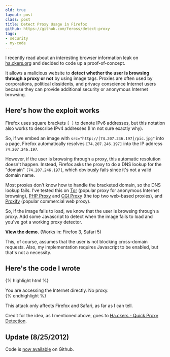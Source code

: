 ```yaml
---
old: true
layout: post
class: post
title: Detect Proxy Usage in Firefox
github: https://github.com/feross/detect-proxy
tags:
- security
- my-code
---
```


I recently read about an interesting browser information leak on [ha.ckers.org](http://ha.ckers.org/) and decided to code up a proof-of-concept.

It allows a malicious website to **detect whether the user is browsing through a proxy or not** by using image tags. Proxies are often used by corporations, political dissidents, and privacy conscience Internet users because they can provide additional security or anonymous Internet browsing.

## Here's how the exploit works

Firefox uses square brackets `[ ]` to denote IPv6 addresses, but this notation also works to describe IPv4 addresses (I'm not sure exactly why).

So, if we embed an image with `src="http://[74.207.246.197]/pic.jpg"` into a page, Firefox automatically resolves `[74.207.246.197]` into the IP address `74.207.246.197`.

However, if the user is browsing through a proxy, this automatic resolution doesn't happen. Instead, Firefox asks the proxy to do a DNS lookup for the "domain" `[74.207.246.197]`, which obviously fails since it's not a valid domain name.

Most proxies don't know how to handle the bracketed domain, so the DNS lookup fails. I've tested this on [Tor](http://www.torproject.org) (popular proxy for anonymous Internet browsing), [PHP Proxy](http://sourceforge.net/projects/php-proxy/) and [CGI Proxy](http://www.jmarshall.com/tools/cgiproxy/) (the top two web-based proxies), and [Proxify](http://www.proxify.com) (popular commercial web proxy).

So, if the image fails to load, we know that the user is browsing through a proxy. Add some Javascript to detect when the image fails to load and you've got a working proxy detector.

**[View the demo](/hacks/detect-proxy/).**
(Works in: Firefox 3, Safari 5)

This, of course, assumes that the user is not blocking cross-domain requests. Also, my implementation requires Javascript to be enabled, but that's not a necessity.

## Here's the code I wrote

{% highlight html %}
<script type="text/javascript" charset="utf-8">
    function setUsingProxy() {
        proxy = document.getElementById('proxy');
        proxy.style.display = 'block';
        no_proxy = document.getElementById('no_proxy');
        no_proxy.style.display = 'none';
    }
</script>

<div id="proxy" style="display:none;">
    You are accessing the Internet through a proxy (corporate proxy, VPN, or <a href="http://www.torproject.org/">Tor</a>).
</div>

<div id="no_proxy">
    You are accessing the Internet directly. No proxy.
</div>

<img src="http://[74.207.246.197]/organize.jpg" style="height:0;width:0;display:none;" onerror="setUsingProxy()">
{% endhighlight %}

This attack only affects Firefox and Safari, as far as I can tell.

Credit for the idea, as I mentioned above, goes to [Ha.ckers - Quick Proxy Detection](http://ha.ckers.org/blog/20100820/quick-proxy-detection/).

## Update (8/25/2012)

Code is [now available](https://github.com/feross/detect-proxy) on Github.
